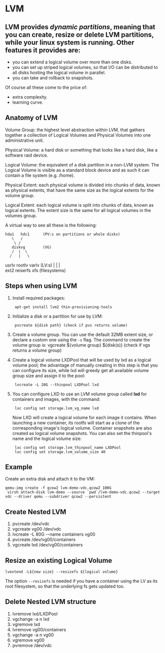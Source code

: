 # LVM

## LVM provides *dynamic partitions*, meaning that you can create, resize or delete LVM partitions, while your linux system is running. Other features it provides are:

* you can extend a logical volume over more than one disks.
* you can set up striped logical volumes, so that I/O can be distributed to all disks hosting the logical volume in parallel.
* you can take and rollback to snapshots.

Of course all these come to the price of:

* extra complexity.
* learning curve.

## Anatomy of LVM

Volume Group: the highest level abstraction within LVM, that gathers together a collection of Logical Volumes and Physical Volumes into one administrative unit.

Physical Volume: a hard disk or something that looks like a hard disk, like a software raid device.

Logical Volume: the equivalent of a disk partition in a non-LVM system. The Logical Volume is visible as a standard block device and as such it can contain a file system (e.g. /home).

Physical Extent: each physical volume is divided into chunks of data, known as physical extents, that have the same size as the logical extents for the volume group.

Logical Extent: each logical volume is split into chunks of data, known as logical extents. The extent size is the same for all logical volumes in the volumes group.

A virtual way to see all these is the following:

    hda1   hdc1      (PV:s on partitions or whole disks)                        
       \   /                                                                    
        \ /                                                                     
       diskvg        (VG)                                                       
       /  |  \                                                                  
      /   |   \                                                                 
  usrlv rootlv varlv (LV:s)
    |      |     |                                                              
 ext2  reiserfs  xfs (filesystems)                                        

## Steps when using LVM

1. Install required packages:

        apt-get install lvm2 thin-provisioning-tools
1. Initialize a disk or a partition for use by LVM:

        pvcreate ${disk path} (check if pvs returns volume)
1. Create a volume group. You can use the default 32MB extent size, or declare a custom one using the `-s` flag. The command to create the volume group is:
        vgcreate ${volume group} ${disk(s)} (check if vgs returns a volume group)
1. Create a logical volume LXDPool that will be used by lxd as a logical volume pool; the advantage of manually creating in this step is that you can configure its size, while lxd will greedy get all available volume group size and assign it to the pool:

        lvcreate -L 20G --thinpool LXDPool lxd
1. You can configure LXD to use an LVM volume group called **lxd** for containers and images, with the command:

        lxc config set storage.lvm_vg_name lxd
    Now LXD will create a logical volume for each image it contains. When launching a new container, its rootfs will start as a clone of the corresponding image's logical volume. Container snapshots are also created as logical volume snapshots. You can also set the thinpool's name and the logical volume size:

        lxc config set storage.lvm_thinpool_name LXDPool
        lxc config set storage.lvm_volume_size 40




## Example

Create an extra disk and attach it to the VM:

    qemu-img create -f qcow2 lvm-demo-vdc.qcow2 100G
     virsh attach-disk lvm-demo --source `pwd`/lvm-demo-vdc.qcow2 --target vdc --driver qemu --subdriver qcow2 --persistent


## Create Nested LVM

1. pvcreate /dev/vdc
1. vgcreate vg00 /dev/vdc
1. lvcreate -L 80G --name containers vg00
1. pvcreate /dev/vg00/containers
1. vgcreate lxd /dev/vg00/containers

## Resize an existing Logical Volume

    lvextend -L${new size} --resizefs ${logical volume}

The option `--resizefs` is needed if you have a container using the LV as its root filesystem, so that the underlying fs gets updated too.

## Delete Nested LVM structure

1. lvremove lxd/LXDPool
1. vgchange -a n lxd
1. vgremove lxd
1. lvremove vg00/containers
1. vgchange -a n vg00
1. vgremove vg00
1. pvremove /dev/vdc
         
